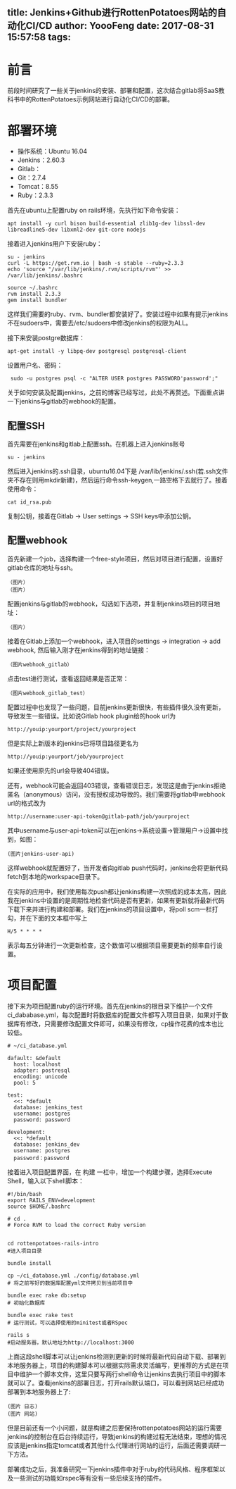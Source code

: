 title: Jenkins+Github进行RottenPotatoes网站的自动化CI/CD
author: YoooFeng
date: 2017-08-31 15:57:58
tags:
---
# 前言
前段时间研究了一些关于jenkins的安装、部署和配置，这次结合gitlab将SaaS教科书中的RottenPotatoes示例网站进行自动化CI/CD的部署。

# 部署环境
+ 操作系统：Ubuntu 16.04
+ Jenkins：2.60.3
+ Gitlab：
+ Git：2.7.4
+ Tomcat：8.55
+ Ruby：2.3.3

首先在ubuntu上配置ruby on rails环境，先执行如下命令安装：

	apt install -y curl bison build-essential zlib1g-dev libssl-dev libreadline5-dev libxml2-dev git-core nodejs

接着进入jenkins用户下安装ruby：
	
    su - jenkins
    curl -L https://get.rvm.io | bash -s stable --ruby=2.3.3
    echo 'source "/var/lib/jenkins/.rvm/scripts/rvm"' >>        /var/lib/jenkins/.bashrc
    
    source ~/.bashrc
    rvm install 2.3.3
    gem install bundler
    
这样我们需要的ruby、rvm、bundler都安装好了。安装过程中如果有提示jenkins不在sudoers中，需要去/etc/sudoers中修改jenkins的权限为ALL。

接下来安装postgre数据库：

	apt-get install -y libpq-dev postgresql postgresql-client
    
设置用户名、密码：

	 sudo -u postgres psql -c "ALTER USER postgres PASSWORD'password';"


关于如何安装及配置jenkins，之前的博客已经写过，此处不再赘述。下面重点讲一下jenkins与gitlab的webhook的配置。

## 配置SSH
首先需要在jenkins和gitlab上配置ssh。在机器上进入jenkins账号
	
    su - jenkins
    
然后进入jenkins的.ssh目录，ubuntu16.04下是 /var/lib/jenkins/.ssh(若.ssh文件夹不存在则用mkdir新建)，然后运行命令ssh-keygen,一路空格下去就行了。接着使用命令：
	
    cat id_rsa.pub
    
复制公钥，接着在Gitlab -> User settings -> SSH keys中添加公钥。

## 配置webhook  
首先新建一个job，选择构建一个free-style项目，然后对项目进行配置，设置好gitlab仓库的地址与ssh。
	
    （图片）
    （图片）
    
配置jenkins与gitlab的webhook，勾选如下选项，并复制jenkins项目的项目地址：
	
    （图片）
    
接着在Gitlab上添加一个webhook，进入项目的settings -> integration -> add webhook, 然后输入刚才在jenkins得到的地址链接：

	（图片webhook_gitlab）
    
点击test进行测试，查看返回结果是否正常：

	（图片webhook_gitlab_test）
    
配置过程中也发现了一些问题，目前jenkins更新很快，有些插件很久没有更新，导致发生一些错误。比如说Gitlab hook plugin给的hook url为
	
    http://youip:yourport/project/yourproject

但是实际上新版本的jenkins已将项目路径更名为

	http://youip:yourport/job/yourproject
    
如果还使用原先的url会导致404错误。

还有，webhook可能会返回403错误，查看错误日志，发现这是由于jenkins拒绝匿名（anonymous）访问，没有授权成功导致的。我们需要将gitlab中webhook url的格式改为

	http://username:user-api-token@gitlab-path/job/yourproject
    
其中username与user-api-token可以在jenkins->系统设置->管理用户->设置中找到，如图：
	
    (图片jenkins-user-api)
  
这样webhook就配置好了，当开发者向gitlab push代码时，jenkins会将更新代码fetch到本地的workspace目录下。

在实际的应用中，我们使用每次push都让jenkins构建一次照成的成本太高，因此我在jenkins中设置的是周期性地检查代码是否有更新，如果有更新就将最新代码下载下来并进行构建和部署。我们在jenkins的项目设置中，将poll scm一栏打勾，并在下面的文本框中写上 

	H/5 * * * *
    
表示每五分钟进行一次更新检查，这个数值可以根据项目需要更新的频率自行设置。

# 项目配置
接下来为项目配置ruby的运行环境。首先在jenkins的根目录下维护一个文件ci_dababase.yml，每次配置时将数据库的配置文件都写入项目目录，如果对于数据库有修改，只需要修改配置文件即可，如果没有修改，cp操作花费的成本也比较低。

```
# ~/ci_database.yml

dafault: &default
  host: localhost
  adapter: postresql
  encoding: unicode
  pool: 5
  
test:
  <<: *default
  database: jenkins_test
  username: postgres
  password: password
  
development: 
  <<: *default
  database: jenkins_dev
  username: postgres
  password：password
```

接着进入项目配置界面，在 构建 一栏中，增加一个构建步骤，选择Execute Shell，输入以下shell脚本：

```
#!/bin/bash
export RAILS_ENV=development
source $HOME/.bashrc

# cd .  
# Force RVM to load the correct Ruby version


cd rottenpotatoes-rails-intro
#进入项目目录

bundle install

cp ~/ci_database.yml ./config/database.yml     
# 将之前写好的数据库配置yml文件拷贝到当前项目中

bundle exec rake db:setup
# 初始化数据库

bundle exec rake test           
# 运行测试，可以选择使用的minitest或者RSpec

rails s
#启动服务器，默认地址为http://localhost:3000
```

上面这段shell脚本可以让jenkins检测到更新的时候将最新代码自动下载、部署到本地服务器上，项目的构建脚本可以根据实际需求灵活编写，更推荐的方式是在项目中维护一个脚本文件，这里只要写两行shell命令让jenkins去执行项目中的脚本就可以了。查看jenkins的部署日志，打开rails默认端口，可以看到网站已经成功部署到本地服务器上了:

	(图片 日志)
    (图片 网站)
    
但是目前还有一个小问题，就是构建之后要保持rottenpotatoes网站的运行需要jenkins的控制台在后台持续运行，导致jenkins的构建过程无法结束，理想的情况应该是jenkins指定tomcat或者其他什么代理进行网站的运行，后面还需要调研一下方法。



部署成功之后，我准备研究一下jenkins插件中对于ruby的代码风格、程序框架以及一些测试的功能如rspec等有没有一些后续支持的插件。

